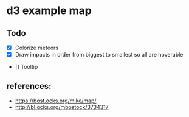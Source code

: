 # d3 example map

## Todo
* [x] Colorize meteors
* [x] Draw impacts in order from biggest to smallest so all are hoverable
* [] Tooltip

## references:
* https://bost.ocks.org/mike/map/
* http://bl.ocks.org/mbostock/3734317
